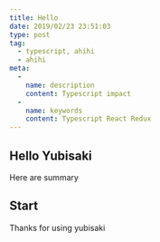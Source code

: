 ```yaml
---
title: Hello
date: 2019/02/23 23:51:03
type: post
tag:
  - typescript, ahihi
  - ahihi
meta:
  -
    name: description
    content: Typescript impact
  -
    name: keywords
    content: Typescript React Redux
---
```


## Hello Yubisaki

Here are summary

<!-- more -->

## Start

Thanks for using yubisaki